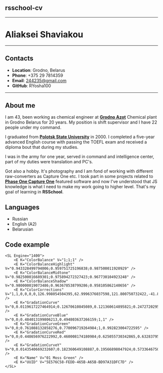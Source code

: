 ## **rsschool-cv**

***
# **Aliaksei Shaviakou**

***

## **Contacts**
 * **Location**: Grodno, Belarus
 * **Phone**: +375 29 7814359
 * **Email**: 244235@gmail.com
 * **GitHub**: RYosha100

 ***

## **About me**

I am 43, been working as chemical engineer at [**Grodno Azot**](https://azot.by/en/) Chemical plant in Grodno Belarus for 20 years. My position is shift supervisor and I have 22 people under my command.

I graduated from [**Polotsk State University**](https://www.psu.by/en/) in 2000. I completed a five-year advanced English course with passing the TOEFL exam and received a diploma bout that during my studies.

I was  in the army for one year, served in command and intelligence center, part of my duties were translation and PC's.

Got also a hobby. It's photography and I am fond of working with different raw-converters as Capture One etc. I took part in some projects related to [**Phase One Capture One**](https://g.co/kgs/8SG3ro) featured software and now I've understood that JS knowledge is what I need to make my work going to higher level. That's my goal of learning in **RSSchool**.
  
## **Languages**

* Russian
* English (A2)
* Belarusian

## **Code example**


```<?xml version="1.0"?>
<SL Engine="1400">
	<E K="ColorBalance" V="1;1;1" />
	<E K="ColorBalanceHighlight" V="0.943328499794006;0.959751725196838;0.987500011920929" />
	<E K="ColorBalanceMidtone" V="0.982500016689301;0.975894272327423;0.967730104923248" />
	<E K="ColorBalanceShadow" V="0.980000019073486;0.963678538799286;0.958105862140656" />
	<E K="ColorCorrections" V="1,1,0,0,0,0,126.998054504395,62.9996376037598,121.800750732422,-41.8380126953125,41.8701782226562,-10000000,10000000,12,0,0,0,0;1,1,0,0,-10,0,62.999324798584,81.9474105834961,126.996116638184,-39.8060150146484,39.7086944580078,-10000000,10000000,12,0,0,0,0;1,1,0,0,-12.5,-0.25,62.9996566772461,126.998054504395,71.7956008911133,-55.1812210083008,55.1485137939453,-10000000,10000000,12,0,0,0,0;1,1,0,0,-2.5,-0.100000001490116,125.67333984375,126.998176574707,62.999698638916,-11.0025215148926,11.0996322631836,-10000000,10000000,12,0,0,0,0;1,1,0,1.5,0,0,126.998054504395,96.3501968383789,62.9996376037598,-17.9067039489746,17.8452987670898,-10000000,10000000,12,0,0,0,0;1,1,0,0,-2.5,0.0500000007450581,126.998054504395,62.9996376037598,64.0265197753906,-14.3381042480469,14.3229675292969,-10000000,10000000,12,0,0,0,0;0,1,0,0,0,0,0,128,0,-2,2,-2,2,0,0,0,0,0" />
	<E K="GradationCurve" V="0,0.0119617227464914;0.12670610845089,0.121360614895821;0.247272029519081,0.233601853251457;0.516287744045258,0.513226628303528;0.762671887874603,0.774847984313965;1,1" />
	<E K="GradationCurveBlue" V="0,0;0.484013199806213,0.494803637266159;1,1" />
	<E K="GradationCurveGreen" V="0,0;0.761088132858276,0.770096719264984;1,0.992823004722595" />
	<E K="GradationCurveRed" V="0,0;0.448656976222992,0.460008174180984;0.625055730342865,0.632837951183319;1,1" />
	<E K="GradationCurveY" V="0,0.0143540669232607;0.182360649108887,0.19566898047924;0.573364675045013,0.598929464817047;0.695327877998352,0.722489893436432;1,0.988038241863251" />
	<E K="Name" V="01 Moss Green" />
	<E K="UUID" V="5E576C58-FEDD-465B-A65B-BD97A31DFC7D" />
</SL>
```